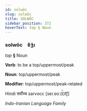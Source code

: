 ```yaml
---
id: solwöc
slug: solwöc
title: SOLWÖC
sidebar_position: 372
hoverText: top § Noun
---
```


### solwöc&emsp;<span kind="abugida">ɐ͊ʒ̄ı</span>

*top* **§** Noun

**Verb**: to be a top/uppermost/peak

**Noun**: top/uppermost/peak

**Modifier**: top/uppermost/peak-related

Hindi सर्वोच्च sarvocc [sɐɾ.ʋoː(t̚)t͡ʃ]

*Indo-Iranian Language Family*